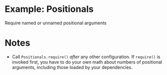 # Example: Positionals

Require named or unnamed positional arguments

# Notes

- Call `Positionals.require()` _after_ any other configuration. If `require()` is invoked first, you have to do your own math about numbers of positional arguments, including those loaded by your dependencies.
